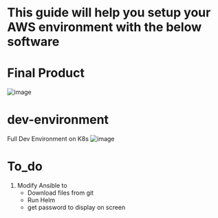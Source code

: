# This guide will help you setup your AWS environment with the below software   
# Final Product 
![image](https://github.com/user-attachments/assets/3bed1375-bac5-4b2f-80b6-39b82b422923)

# dev-environment
Full Dev Environment on K8s
![image](https://github.com/user-attachments/assets/7feac06a-0c55-4e38-a366-7b71547268ff)


# To_do
1. Modify Ansible to
   - Download files from git
   - Run Helm
    - get password to display on screen
